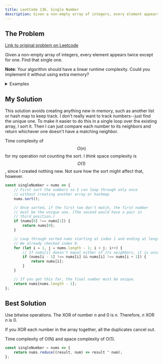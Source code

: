 ```yaml
---
title: LeetCode 136. Single Number
description: Given a non-empty array of integers, every element appears twice except for one. Find that single one.
---
```


## The Problem

[Link to original problem on Leetcode](https://leetcode.com/problems/single-number/)

Given a non-empty array of integers, every element appears twice except for one. Find that single one.

**Note**: Your algorithm should have a linear runtime complexity. Could you implement it without using extra memory?

<details>
<summary>Examples</summary>

Example 1:

```
Input: [2,2,1]
Output: 1
```

Example 2:

```
Input: [4,1,2,1,2]
Output: 4
```

</details>

## My Solution

This solution avoids creating anything new in memory, such as another list or hash map to keep track. I don't really want to track numbers--just find the unique one. To make it easier to do this in a single loop over the existing array, I sort it. Then I can just compare each number to its neighbors and return whichever one doesn't have a matching neighbor.

Time complexity of $$O(n)$$ for my operation not counting the sort. I _think_ space complexity is $$O(1)$$, since I created nothing new. Not sure how the sort might affect that, however.

```javascript
const singleNumber = nums => {
	// First sort the numbers so I can loop through only once
	// without creating another array or hashmap
	nums.sort();

	// Once sorted, if the first two don't match, the first number
	// must be the unique one. (The second would have a pair in
	// third position.)
	if (nums[0] !== nums[1]) {
		return nums[0];
	}

	// Loop through sorted nums starting at index 1 and ending at length - 1.
	// We already checked index 0.
	for (let i = 1, j = nums.length - 1; i < j; i++) {
		// If nums[i] doesn't equal either of its neighbors, it is unique.
		if (nums[i - 1] !== nums[i] && nums[i] !== nums[i + 1]) {
			return nums[i];
		}
	}

	// If you get this far, the final number must be unique.
	return nums[nums.length - 1];
};
```

## Best Solution

Use bitwise operations. The XOR of number _n_ and 0 is _n_. Therefore, _n_ XOR _n_ is 0.

If you XOR each number in the array together, all the duplicates cancel out.

Time complexity of O(N) and space complexity of O(1).

```javascript
const singleNumber = nums => {
	return nums.reduce((result, num) => result ^ num);
};
```
